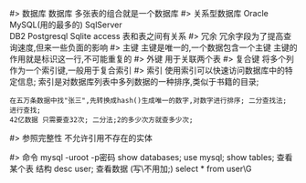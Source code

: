 #> 数据库
    数据库
    多张表的组合就是一个数据库
#> 关系型数据库
    Oracle MySQL(用的最多的) SqlServer  
    DB2  Postgresql  Sqlite
    access
    表和表之间有关系
#> 冗余
    冗余字段为了提高查询速度,但来一些负面的影响
#> 主键
    主键是唯一的,一个数据包含一个主键
    主键的作用就是标识这一行,不可能重复的
#> 外键
    用于关联两个表
#> 复合键
    将多个列作为一个索引键,一般用于复合索引
#> 索引
    使用索引可以快速访问数据库中的特定信息;
    索引是对数据库列表中多列数据的一种排序,类似于书籍的目录;
    
    在五万条数据中找"张三",先转换成hash()生成唯一的数字,对数字进行排序; 二分查找法; 进行查找;
    42亿数据 只需要查32次; 二分法;2的多少次方就查多少次;
    
#> 参照完整性
    不允许引用不存在的实体
    
#> 命令
    mysql -uroot -p密码
    show databases;
    use mysql;
    show tables;
    查看某个表 结构
    desc user;
    查看数据 (写\不用加;)
    select * from user\G